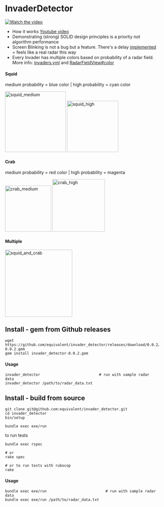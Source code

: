 # InvaderDetector


[![Watch the video](https://user-images.githubusercontent.com/721990/212201748-8471504f-d1ff-4968-8bd0-158412444e5f.png)](https://www.youtube.com/watch?v=O4Jw-wbhU3g)


* How it works [Youtube video](https://youtu.be/O4Jw-wbhU3g)
* Demonstrating (strong) SOLID design principles is a priority not algorithm performance
* Screen Blinking is not a bug but a feature. There's a delay [implemented](https://github.com/equivalent/invader_detector/blob/master/lib/invader_detector/controller.rb#L27) = feels like a real radar this way
* Every Invader has multiple colors based on probability of a radar field. More info: [invaders.yml](https://github.com/equivalent/invader_detector/blob/master/data/invaders.yml) and [RadarFieldView#color](https://github.com/equivalent/invader_detector/blob/master/lib/invader_detector/views/radar_field_view.rb#L20)

#### Squid

medium probability = blue color | high probability = cyan color
<p align="left">
<img width="199" alt="squid_medium" src="https://user-images.githubusercontent.com/721990/212198981-33a4bab6-064c-459b-8805-24efc451189c.png">
<img width="168" alt="squid_high" src="https://user-images.githubusercontent.com/721990/212198987-ddcfc27d-9931-40e0-88d9-7360c3d60486.png">
</p>

#### Crab

medium probability = red color | high probability = magenta

<p align="left">
<img width="151" alt="crab_medium" src="https://user-images.githubusercontent.com/721990/212198997-4d6993ce-846b-465b-97dd-2a44529ebdcd.png">
<img width="172" alt="crab_high" src="https://user-images.githubusercontent.com/721990/212198999-c7b4a591-fea8-491d-844d-c4531b043a82.png">
</p>

#### Multiple

<img width="220" alt="squid_and_crab" src="https://user-images.githubusercontent.com/721990/212198990-00e71552-8517-4c67-9a34-daf7f6d46b51.png">


## Install - gem from Github releases

```
wget https://github.com/equivalent/invader_detector/releases/download/0.0.2/invader_detector-0.0.2.gem
gem install invader_detector-0.0.2.gem
```

#### Usage

```
invader_detector                           # run with sample radar data
invader_detector /path/to/radar_data.txt
```

## Install - build from source


```
git clone git@github.com:equivalent/invader_detector.git
cd invader_detector
bin/setup

bundle exec exe/run
```

to run tests

```
bundle exec rspec

# or
rake spec

# or to run tests with rubocop
rake
```

#### Usage

```
bundle exec exe/run                           # run with sample radar data
bundle exec exe/run /path/to/radar_data.txt
```
